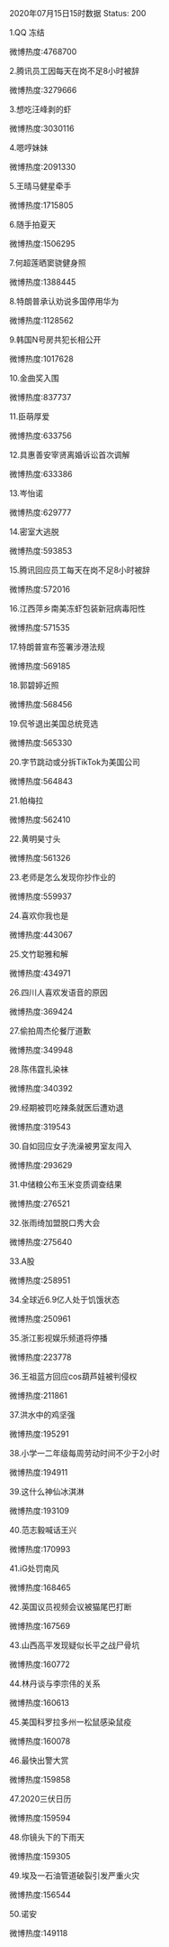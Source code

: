 2020年07月15日15时数据
Status: 200

1.QQ 冻结

微博热度:4768700

2.腾讯员工因每天在岗不足8小时被辞

微博热度:3279666

3.想吃汪峰剥的虾

微博热度:3030116

4.嗯哼妹妹

微博热度:2091330

5.王晴马健星牵手

微博热度:1715805

6.随手拍夏天

微博热度:1506295

7.何超莲晒窦骁健身照

微博热度:1388445

8.特朗普承认劝说多国停用华为

微博热度:1128562

9.韩国N号房共犯长相公开

微博热度:1017628

10.金曲奖入围

微博热度:837737

11.臣萌厚爱

微博热度:633756

12.具惠善安宰贤离婚诉讼首次调解

微博热度:633386

13.岑怡诺

微博热度:629777

14.密室大逃脱

微博热度:593853

15.腾讯回应员工每天在岗不足8小时被辞

微博热度:572016

16.江西萍乡南美冻虾包装新冠病毒阳性

微博热度:571535

17.特朗普宣布签署涉港法规

微博热度:569185

18.郭碧婷近照

微博热度:568456

19.侃爷退出美国总统竞选

微博热度:565330

20.字节跳动或分拆TikTok为美国公司

微博热度:564843

21.帕梅拉

微博热度:562410

22.黄明昊寸头

微博热度:561326

23.老师是怎么发现你抄作业的

微博热度:559937

24.喜欢你我也是

微博热度:443067

25.文竹聪雅和解

微博热度:434971

26.四川人喜欢发语音的原因

微博热度:369424

27.偷拍周杰伦餐厅道歉

微博热度:349948

28.陈伟霆扎染袜

微博热度:340392

29.经期被罚吃辣条就医后遭劝退

微博热度:319543

30.自如回应女子洗澡被男室友闯入

微博热度:293629

31.中储粮公布玉米变质调查结果

微博热度:276521

32.张雨绮加盟脱口秀大会

微博热度:275640

33.A股

微博热度:258951

34.全球近6.9亿人处于饥饿状态

微博热度:250961

35.浙江影视娱乐频道将停播

微博热度:223778

36.王祖蓝方回应cos葫芦娃被判侵权

微博热度:211861

37.洪水中的鸡坚强

微博热度:195291

38.小学一二年级每周劳动时间不少于2小时

微博热度:194911

39.这什么神仙冰淇淋

微博热度:193109

40.范志毅喊话王兴

微博热度:170993

41.iG处罚南风

微博热度:168465

42.英国议员视频会议被猫尾巴打断

微博热度:167569

43.山西高平发现疑似长平之战尸骨坑

微博热度:160772

44.林丹谈与李宗伟的关系

微博热度:160613

45.美国科罗拉多州一松鼠感染鼠疫

微博热度:160078

46.最快出警大赏

微博热度:159858

47.2020三伏日历

微博热度:159594

48.你镜头下的下雨天

微博热度:159305

49.埃及一石油管道破裂引发严重火灾

微博热度:156544

50.诺安

微博热度:149118

